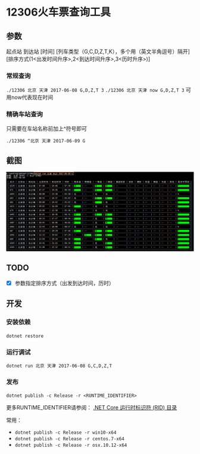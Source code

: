 # 12306火车票查询工具

## 参数

起点站 到达站 [时间] [列车类型（G,C,D,Z,T,K），多个用（英文半角逗号）隔开] [排序方式(1<出发时间升序>,2<到达时间升序>,3<历时升序>)]

### 常规查询

`./12306 北京 天津 2017-06-08 G,D,Z,T 3`
`./12306 北京 天津 now G,D,Z,T 3` 可用now代表现在时间

### 精确车站查询

只需要在车站名称前加上^符号即可

`./12306 ^北京 天津 2017-06-09 G`

## 截图
![](./screenshots/query.png)

## TODO

- [x] 参数指定排序方式（出发到达时间，历时）

## 开发

### 安装依赖
`dotnet restore`

### 运行调试
`dotnet run 北京 天津 2017-06-08 G,C,D,Z,T`

### 发布
`dotnet publish -c Release -r <RUNTIME_IDENTIFIER>`

更多RUNTIME_IDENTIFIER请参阅：
[.NET Core 运行时标识符 (RID) 目录](https://docs.microsoft.com/zh-cn/dotnet/core/rid-catalog)

常用：
- `dotnet publish -c Release -r win10-x64`
- `dotnet publish -c Release -r centos.7-x64`
- `dotnet publish -c Release -r osx.10.12-x64`
